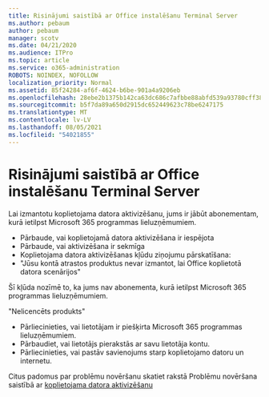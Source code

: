 ```yaml
---
title: Risinājumi saistībā ar Office instalēšanu Terminal Server
ms.author: pebaum
author: pebaum
manager: scotv
ms.date: 04/21/2020
ms.audience: ITPro
ms.topic: article
ms.service: o365-administration
ROBOTS: NOINDEX, NOFOLLOW
localization_priority: Normal
ms.assetid: 85f24284-af6f-4624-b6be-901a4a9206eb
ms.openlocfilehash: 28ebe2b1375b142ca63dc686c7afbbe88abfd539a93780cff3861f80de40b411
ms.sourcegitcommit: b5f7da89a650d2915dc652449623c78be6247175
ms.translationtype: MT
ms.contentlocale: lv-LV
ms.lasthandoff: 08/05/2021
ms.locfileid: "54021855"
---
```

# <a name="solutions-for-issues-around-installing-office-on-a-terminal-server"></a>Risinājumi saistībā ar Office instalēšanu Terminal Server

Lai izmantotu koplietojama datora aktivizēšanu, jums ir jābūt abonementam, kurā ietilpst Microsoft 365 programmas lieluzņēmumiem.
  
- Pārbaude, vai koplietojamā datora aktivizēšana ir iespējota
- Pārbaude, vai aktivizēšana ir sekmīga
- Koplietojama datora aktivizēšanas kļūdu ziņojumu pārskatīšana:
- "Jūsu kontā atrastos produktus nevar izmantot, lai Office koplietotā datora scenārijos"
  
Šī kļūda nozīmē to, ka jums nav abonementa, kurā ietilpst Microsoft 365 programmas lieluzņēmumiem.

"Nelicencēts produkts"

- Pārliecinieties, vai lietotājam ir piešķirta Microsoft 365 programmas lieluzņēmumiem.
- Pārbaudiet, vai lietotājs pierakstās ar savu lietotāja kontu.
- Pārliecinieties, vai pastāv savienojums starp koplietojamo datoru un internetu.

Citus padomus par problēmu novēršanu skatiet rakstā Problēmu novēršana saistībā ar [koplietojama datora aktivizēšanu](https://docs.microsoft.com/DeployOffice/troubleshoot-shared-computer-activation)